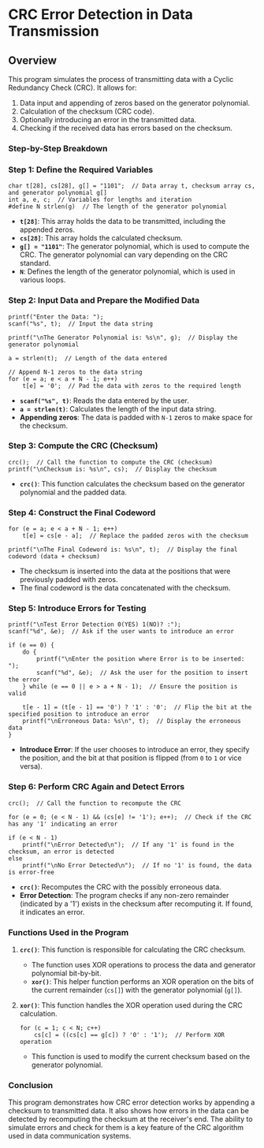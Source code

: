 # CRC Error Detection in Data Transmission

## Overview
This program simulates the process of transmitting data with a Cyclic Redundancy Check (CRC). It allows for:
1. Data input and appending of zeros based on the generator polynomial.
2. Calculation of the checksum (CRC code).
3. Optionally introducing an error in the transmitted data.
4. Checking if the received data has errors based on the checksum.

### Step-by-Step Breakdown

### Step 1: Define the Required Variables

```
char t[28], cs[28], g[] = "1101";  // Data array t, checksum array cs, and generator polynomial g[]
int a, e, c;  // Variables for lengths and iteration
#define N strlen(g)  // The length of the generator polynomial
```
- **`t[28]`**: This array holds the data to be transmitted, including the appended zeros.
- **`cs[28]`**: This array holds the calculated checksum.
- **`g[] = "1101"`**: The generator polynomial, which is used to compute the CRC. The generator polynomial can vary depending on the CRC standard.
- **`N`**: Defines the length of the generator polynomial, which is used in various loops.

### Step 2: Input Data and Prepare the Modified Data

```
printf("Enter the Data: ");
scanf("%s", t);  // Input the data string

printf("\nThe Generator Polynomial is: %s\n", g);  // Display the generator polynomial

a = strlen(t);  // Length of the data entered

// Append N-1 zeros to the data string
for (e = a; e < a + N - 1; e++)
    t[e] = '0';  // Pad the data with zeros to the required length
```
- **`scanf("%s", t)`**: Reads the data entered by the user.
- **`a = strlen(t)`**: Calculates the length of the input data string.
- **Appending zeros**: The data is padded with `N-1` zeros to make space for the checksum.

### Step 3: Compute the CRC (Checksum)

```
crc();  // Call the function to compute the CRC (checksum)
printf("\nChecksum is: %s\n", cs);  // Display the checksum
```
- **`crc()`**: This function calculates the checksum based on the generator polynomial and the padded data.

### Step 4: Construct the Final Codeword

```
for (e = a; e < a + N - 1; e++)
    t[e] = cs[e - a];  // Replace the padded zeros with the checksum

printf("\nThe Final Codeword is: %s\n", t);  // Display the final codeword (data + checksum)
```
- The checksum is inserted into the data at the positions that were previously padded with zeros.
- The final codeword is the data concatenated with the checksum.

### Step 5: Introduce Errors for Testing

```
printf("\nTest Error Detection 0(YES) 1(NO)? :");
scanf("%d", &e);  // Ask if the user wants to introduce an error

if (e == 0) {
    do {
        printf("\nEnter the position where Error is to be inserted: ");
        scanf("%d", &e);  // Ask the user for the position to insert the error
    } while (e == 0 || e > a + N - 1);  // Ensure the position is valid

    t[e - 1] = (t[e - 1] == '0') ? '1' : '0';  // Flip the bit at the specified position to introduce an error
    printf("\nErroneous Data: %s\n", t);  // Display the erroneous data
}
```
- **Introduce Error**: If the user chooses to introduce an error, they specify the position, and the bit at that position is flipped (from `0` to `1` or vice versa).

### Step 6: Perform CRC Again and Detect Errors

```
crc();  // Call the function to recompute the CRC

for (e = 0; (e < N - 1) && (cs[e] != '1'); e++);  // Check if the CRC has any '1' indicating an error

if (e < N - 1)
    printf("\nError Detected\n");  // If any '1' is found in the checksum, an error is detected
else
    printf("\nNo Error Detected\n");  // If no '1' is found, the data is error-free
```
- **`crc()`**: Recomputes the CRC with the possibly erroneous data.
- **Error Detection**: The program checks if any non-zero remainder (indicated by a '1') exists in the checksum after recomputing it. If found, it indicates an error.

### Functions Used in the Program

1. **`crc()`**: This function is responsible for calculating the CRC checksum.
   - The function uses XOR operations to process the data and generator polynomial bit-by-bit.
   - **`xor()`**: This helper function performs an XOR operation on the bits of the current remainder (`cs[]`) with the generator polynomial (`g[]`).

2. **`xor()`**: This function handles the XOR operation used during the CRC calculation.
   ```
   for (c = 1; c < N; c++)
       cs[c] = ((cs[c] == g[c]) ? '0' : '1');  // Perform XOR operation
   ```
   - This function is used to modify the current checksum based on the generator polynomial.

### Conclusion
This program demonstrates how CRC error detection works by appending a checksum to transmitted data. It also shows how errors in the data can be detected by recomputing the checksum at the receiver's end. The ability to simulate errors and check for them is a key feature of the CRC algorithm used in data communication systems.
